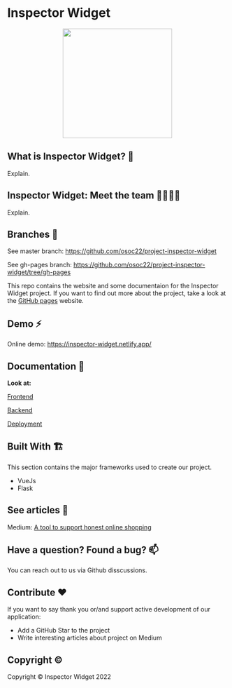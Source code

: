 # **Inspector Widget**

<div align="center">
  <img src="https://osoc.be/editions/2022/projects/inspector-widget.svg" width="250px" />
</div>

## What is Inspector Widget? 👀 

Explain.

## Inspector Widget: Meet the team 👨‍👩‍👦‍👦

Explain.

## Branches 🌲

See master branch: https://github.com/osoc22/project-inspector-widget

See gh-pages branch: https://github.com/osoc22/project-inspector-widget/tree/gh-pages


This repo contains the website and some documentaion for the Inspector Widget project.
If you want to find out more about the project, take a look at the [GitHub pages](https://osoc22.github.io/project-inspector-widget) website.

## Demo ⚡️
Online demo: https://inspector-widget.netlify.app/


## Documentation 📖

**Look at:**

[Frontend](https://github.com/osoc22/project-inspector-widget/blob/master/frontend/readme.md)

[Backend](https://github.com/osoc22/project-inspector-widget/blob/master/week1/readme.md)

[Deployment](https://github.com/osoc22/project-inspector-widget/blob/master/deployment.md)

## Built With 🏗️

This section contains the major frameworks used to create our project.

* VueJs
* Flask

## See articles 📝
Medium: [A tool to support honest online shopping](https://medium.com/@camillafrison9/a-tool-to-support-honest-online-shopping-41977cedeb61)

## Have a question? Found a bug? 📫
You can reach out to us via Github disscussions.


## Contribute ❤️
If you want to say thank you or/and support active development of our application:

* Add a GitHub Star to the project
* Write interesting articles about project on Medium

## Copyright ©️
Copyright © Inspector Widget 2022